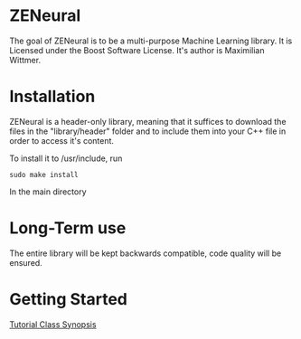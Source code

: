# ZENeural
The goal of ZENeural is to be a multi-purpose Machine Learning library.
It is Licensed under the Boost Software License.
It's author is Maximilian Wittmer.


# Installation
ZENeural is a header-only library, meaning that it suffices to download the files in the "library/header" folder and to include them into your C++ file in order to access it's content.

To install it to /usr/include, run

`sudo make install`

In the main directory

# Long-Term use
The entire library will be kept backwards compatible, code quality will be ensured.

# Getting Started

[Tutorial <work In progress>](https://github.com/Wittmaxi/ZENeural/wiki/Tutorial---%231-Basic-usage-of-the-Neural-Network)
[Class Synopsis <work in progress>]()
